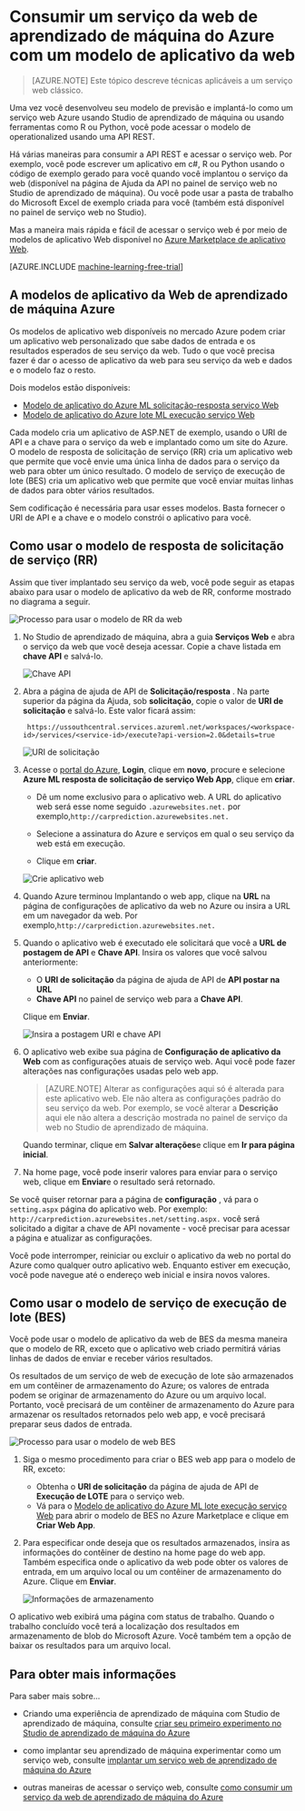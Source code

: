 <properties
    pageTitle="Consumir um serviço da web de aprendizado de máquina com um modelo de aplicativo da web | Microsoft Azure"
    description="Use um modelo de aplicativo da web no Azure Marketplace para consumir um serviço web de previsão no aprendizado de máquina do Azure."
    keywords="serviço da Web, operationalization, API REST, aprendizado de máquina"
    services="machine-learning"
    documentationCenter=""
    authors="garyericson"
    manager="jhubbard"
    editor="cgronlun"/>

<tags
    ms.service="machine-learning"
    ms.workload="data-services"
    ms.tgt_pltfrm="na"
    ms.devlang="na"
    ms.topic="article"
    ms.date="10/10/2016"
    ms.author="garye;raymondl"/>

# <a name="consume-an-azure-machine-learning-web-service-with-a-web-app-template"></a>Consumir um serviço da web de aprendizado de máquina do Azure com um modelo de aplicativo da web

>[AZURE.NOTE] Este tópico descreve técnicas aplicáveis a um serviço web clássico. 

Uma vez você desenvolveu seu modelo de previsão e implantá-lo como um serviço web Azure usando Studio de aprendizado de máquina ou usando ferramentas como R ou Python, você pode acessar o modelo de operationalized usando uma API REST.

Há várias maneiras para consumir a API REST e acessar o serviço web. Por exemplo, você pode escrever um aplicativo em c#, R ou Python usando o código de exemplo gerado para você quando você implantou o serviço da web (disponível na página de Ajuda da API no painel de serviço web no Studio de aprendizado de máquina). Ou você pode usar a pasta de trabalho do Microsoft Excel de exemplo criada para você (também está disponível no painel de serviço web no Studio).

Mas a maneira mais rápida e fácil de acessar o serviço web é por meio de modelos de aplicativo Web disponível no [Azure Marketplace de aplicativo Web](https://azure.microsoft.com/marketplace/web-applications/all/).

[AZURE.INCLUDE [machine-learning-free-trial](../../includes/machine-learning-free-trial.md)]

## <a name="the-azure-machine-learning-web-app-templates"></a>A modelos de aplicativo da Web de aprendizado de máquina Azure

Os modelos de aplicativo web disponíveis no mercado Azure podem criar um aplicativo web personalizado que sabe dados de entrada e os resultados esperados de seu serviço da web. Tudo o que você precisa fazer é dar o acesso de aplicativo da web para seu serviço da web e dados e o modelo faz o resto.

Dois modelos estão disponíveis:

- [Modelo de aplicativo do Azure ML solicitação-resposta serviço Web](https://azure.microsoft.com/marketplace/partners/microsoft/azuremlaspnettemplateforrrs/)
- [Modelo de aplicativo do Azure lote ML execução serviço Web](https://azure.microsoft.com/marketplace/partners/microsoft/azuremlbeswebapptemplate/)

Cada modelo cria um aplicativo de ASP.NET de exemplo, usando o URI de API e a chave para o serviço da web e implantado como um site do Azure. O modelo de resposta de solicitação de serviço (RR) cria um aplicativo web que permite que você envie uma única linha de dados para o serviço da web para obter um único resultado. O modelo de serviço de execução de lote (BES) cria um aplicativo web que permite que você enviar muitas linhas de dados para obter vários resultados.

Sem codificação é necessária para usar esses modelos. Basta fornecer o URI de API e a chave e o modelo constrói o aplicativo para você.

## <a name="how-to-use-the-request-response-service-rrs-template"></a>Como usar o modelo de resposta de solicitação de serviço (RR)

Assim que tiver implantado seu serviço da web, você pode seguir as etapas abaixo para usar o modelo de aplicativo da web de RR, conforme mostrado no diagrama a seguir.

![Processo para usar o modelo de RR da web][image1]

1. No Studio de aprendizado de máquina, abra a guia **Serviços Web** e abra o serviço da web que você deseja acessar. Copie a chave listada em **chave API** e salvá-lo.

    ![Chave API][image3]

2. Abra a página de ajuda de API de **Solicitação/resposta** . Na parte superior da página da Ajuda, sob **solicitação**, copie o valor de **URI de solicitação** e salvá-lo. Este valor ficará assim:

        https://ussouthcentral.services.azureml.net/workspaces/<workspace-id>/services/<service-id>/execute?api-version=2.0&details=true

    ![URI de solicitação][image4]

3. Acesse o [portal do Azure](https://portal.azure.com), **Login**, clique em **novo**, procure e selecione **Azure ML resposta de solicitação de serviço Web App**, clique em **criar**. 

    - Dê um nome exclusivo para o aplicativo web. A URL do aplicativo web será esse nome seguido `.azurewebsites.net.` por exemplo,`http://carprediction.azurewebsites.net.`

    - Selecione a assinatura do Azure e serviços em qual o seu serviço da web está em execução.

    - Clique em **criar**.

    ![Crie aplicativo web][image5]

4. Quando Azure terminou Implantando o web app, clique na **URL** na página de configurações de aplicativo da web no Azure ou insira a URL em um navegador da web. Por exemplo,`http://carprediction.azurewebsites.net.`

5. Quando o aplicativo web é executado ele solicitará que você a **URL de postagem de API** e **Chave API**.
Insira os valores que você salvou anteriormente:
    - O **URI de solicitação** da página de ajuda de API de **API postar na URL**
    - **Chave API** no painel de serviço web para a **Chave API**.

    Clique em **Enviar**.

    ![Insira a postagem URI e chave API][image6]

6. O aplicativo web exibe sua página de **Configuração de aplicativo da Web** com as configurações atuais de serviço web. Aqui você pode fazer alterações nas configurações usadas pelo web app.

    > [AZURE.NOTE] Alterar as configurações aqui só é alterada para este aplicativo web. Ele não altera as configurações padrão do seu serviço da web. Por exemplo, se você alterar a **Descrição** aqui ele não altera a descrição mostrada no painel de serviço da web no Studio de aprendizado de máquina.

    Quando terminar, clique em **Salvar alterações**e clique em **Ir para página inicial**.

7. Na home page, você pode inserir valores para enviar para o serviço web, clique em **Enviar**e o resultado será retornado.

Se você quiser retornar para a página de **configuração** , vá para o `setting.aspx` página do aplicativo web. Por exemplo: `http://carprediction.azurewebsites.net/setting.aspx.` você será solicitado a digitar a chave de API novamente - você precisar para acessar a página e atualizar as configurações.

Você pode interromper, reiniciar ou excluir o aplicativo da web no portal do Azure como qualquer outro aplicativo web. Enquanto estiver em execução, você pode navegue até o endereço web inicial e insira novos valores.

## <a name="how-to-use-the-batch-execution-service-bes-template"></a>Como usar o modelo de serviço de execução de lote (BES)

Você pode usar o modelo de aplicativo da web de BES da mesma maneira que o modelo de RR, exceto que o aplicativo web criado permitirá várias linhas de dados de enviar e receber vários resultados.

Os resultados de um serviço de web de execução de lote são armazenados em um contêiner de armazenamento do Azure; os valores de entrada podem se originar de armazenamento do Azure ou um arquivo local.
Portanto, você precisará de um contêiner de armazenamento do Azure para armazenar os resultados retornados pelo web app, e você precisará preparar seus dados de entrada.

![Processo para usar o modelo de web BES][image2]

1. Siga o mesmo procedimento para criar o BES web app para o modelo de RR, exceto:
    - Obtenha o **URI de solicitação** da página de ajuda de API de **Execução de LOTE** para o serviço web.
    - Vá para o [Modelo de aplicativo do Azure ML lote execução serviço Web](https://azure.microsoft.com/marketplace/partners/microsoft/azuremlbeswebapptemplate/) para abrir o modelo de BES no Azure Marketplace e clique em **Criar Web App**.

2. Para especificar onde deseja que os resultados armazenados, insira as informações do contêiner de destino na home page do web app. Também especifica onde o aplicativo da web pode obter os valores de entrada, em um arquivo local ou um contêiner de armazenamento do Azure.
Clique em **Enviar**.

    ![Informações de armazenamento][image7]

O aplicativo web exibirá uma página com status de trabalho.
Quando o trabalho concluído você terá a localização dos resultados em armazenamento de blob do Microsoft Azure. Você também tem a opção de baixar os resultados para um arquivo local.

## <a name="for-more-information"></a>Para obter mais informações

Para saber mais sobre...

- Criando uma experiência de aprendizado de máquina com Studio de aprendizado de máquina, consulte [criar seu primeiro experimento no Studio de aprendizado de máquina do Azure](machine-learning-create-experiment.md)

- como implantar seu aprendizado de máquina experimentar como um serviço web, consulte [implantar um serviço web de aprendizado de máquina do Azure](machine-learning-publish-a-machine-learning-web-service.md)

- outras maneiras de acessar o serviço web, consulte [como consumir um serviço da web de aprendizado de máquina do Azure](machine-learning-consume-web-services.md)


[image1]: media\machine-learning-consume-web-service-with-web-app-template\rrs-web-template-flow.png
[image2]: media\machine-learning-consume-web-service-with-web-app-template\bes-web-template-flow.png
[image3]: media\machine-learning-consume-web-service-with-web-app-template\api-key.png
[image4]: media\machine-learning-consume-web-service-with-web-app-template\post-uri.png
[image5]: media\machine-learning-consume-web-service-with-web-app-template\create-web-app.png
[image6]: media\machine-learning-consume-web-service-with-web-app-template\web-service-info.png
[image7]: media\machine-learning-consume-web-service-with-web-app-template\storage.png
